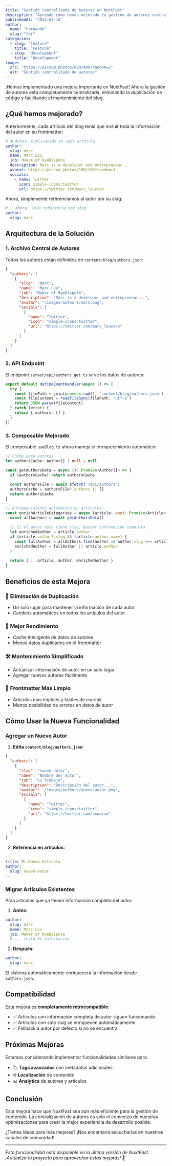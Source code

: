 ```yaml
---
title: "Gestión Centralizada de Autores en NuxtFast"
description: "Aprende cómo hemos mejorado la gestión de autores centralizando su información en un archivo JSON, eliminando duplicación y facilitando el mantenimiento."
publishedAt: "2024-01-16"
author:
  name: "Fernando"
  slug: "fer"
categories:
  - slug: "feature"
    title: "Feature"
  - slug: "development"
    title: "Development"
image:
  src: "https://picsum.photos/800/400?random=2"
  alt: "Gestión centralizada de autores"
---
```


¡Hemos implementado una mejora importante en NuxtFast! Ahora la gestión de autores está completamente centralizada, eliminando la duplicación de código y facilitando el mantenimiento del blog.

## ¿Qué hemos mejorado?

Anteriormente, cada artículo del blog tenía que incluir toda la información del autor en su frontmatter:

```yaml
# ❌ Antes: Duplicación en cada artículo
author:
  slug: marc
  name: Marc Lou
  job: Maker of ByeDispute
  description: Marc is a developer and entrepreneur...
  avatar: https://picsum.photos/100/100?random=1
  socials:
    - name: Twitter
      icon: simple-icons:twitter
      url: https://twitter.com/marc_louvion
```

Ahora, simplemente referenciamos al autor por su slug:

```yaml
# ✅ Ahora: Solo referencia por slug
author:
  slug: marc
```

## Arquitectura de la Solución

### 1. Archivo Central de Autores

Todos los autores están definidos en `content/blog/authors.json`:

```json
{
  "authors": [
    {
      "slug": "marc",
      "name": "Marc Lou",
      "job": "Maker of ByeDispute",
      "description": "Marc is a developer and entrepreneur...",
      "avatar": "/images/authors/marc.png",
      "socials": [
        {
          "name": "Twitter",
          "icon": "simple-icons:twitter",
          "url": "https://twitter.com/marc_louvion"
        }
      ]
    }
  ]
}
```

### 2. API Endpoint

El endpoint `server/api/authors.get.ts` sirve los datos de autores:

```typescript
export default defineEventHandler(async () => {
  try {
    const filePath = join(process.cwd(), 'content/blog/authors.json')
    const fileContent = readFileSync(filePath, 'utf-8')
    return JSON.parse(fileContent)
  } catch (error) {
    return { authors: [] }
  }
})
```

### 3. Composable Mejorado

El composable `useBlog.ts` ahora maneja el enriquecimiento automático:

```typescript
// Cache para autores
let authorsCache: Author[] | null = null

const getAuthorsData = async (): Promise<Author[]> => {
  if (authorsCache) return authorsCache
  
  const authorsFile = await $fetch('/api/authors')
  authorsCache = authorsFile?.authors || []
  return authorsCache
}

// Enriquecimiento automático en artículos
const enrichArticleCategories = async (article: any): Promise<Article> => {
  const allAuthors = await getAuthorsData()
  
  // Si el autor solo tiene slug, buscar información completa
  let enrichedAuthor = article.author
  if (article.author?.slug && !article.author.name) {
    const fullAuthor = allAuthors.find(author => author.slug === article.author.slug)
    enrichedAuthor = fullAuthor || article.author
  }
  
  return { ...article, author: enrichedAuthor }
}
```

## Beneficios de esta Mejora

### 🔄 **Eliminación de Duplicación**
- Un solo lugar para mantener la información de cada autor
- Cambios automáticos en todos los artículos del autor

### 🚀 **Mejor Rendimiento**
- Cache inteligente de datos de autores
- Menos datos duplicados en el frontmatter

### 🛠️ **Mantenimiento Simplificado**
- Actualizar información de autor en un solo lugar
- Agregar nuevos autores fácilmente

### 📝 **Frontmatter Más Limpio**
- Artículos más legibles y fáciles de escribir
- Menos posibilidad de errores en datos de autor

## Cómo Usar la Nueva Funcionalidad

### Agregar un Nuevo Autor

1. **Edita `content/blog/authors.json`:**

```json
{
  "authors": [
    {
      "slug": "nuevo-autor",
      "name": "Nombre del Autor",
      "job": "Su Trabajo",
      "description": "Descripción del autor...",
      "avatar": "/images/authors/nuevo-autor.png",
      "socials": [
        {
          "name": "Twitter",
          "icon": "simple-icons:twitter",
          "url": "https://twitter.com/usuario"
        }
      ]
    }
  ]
}
```

2. **Referencia en artículos:**

```yaml
---
title: Mi Nuevo Artículo
author:
  slug: nuevo-autor
---
```

### Migrar Artículos Existentes

Para artículos que ya tienen información completa del autor:

1. **Antes:**
```yaml
author:
  slug: marc
  name: Marc Lou
  job: Maker of ByeDispute
  # ... resto de información
```

2. **Después:**
```yaml
author:
  slug: marc
```

El sistema automáticamente enriquecerá la información desde `authors.json`.

## Compatibilidad

Esta mejora es **completamente retrocompatible**:

- ✅ Artículos con información completa de autor siguen funcionando
- ✅ Artículos con solo slug se enriquecen automáticamente
- ✅ Fallback a autor por defecto si no se encuentra

## Próximas Mejoras

Estamos considerando implementar funcionalidades similares para:

- 🏷️ **Tags avanzados** con metadatos adicionales
- 🌐 **Localización** de contenido
- 📊 **Analytics** de autores y artículos

## Conclusión

Esta mejora hace que NuxtFast sea aún más eficiente para la gestión de contenido. La centralización de autores es solo el comienzo de nuestras optimizaciones para crear la mejor experiencia de desarrollo posible.

¿Tienes ideas para más mejoras? ¡Nos encantaría escucharlas en nuestros canales de comunidad!

---

*Esta funcionalidad está disponible en la última versión de NuxtFast. ¡Actualiza tu proyecto para aprovechar estas mejoras!* 🚀